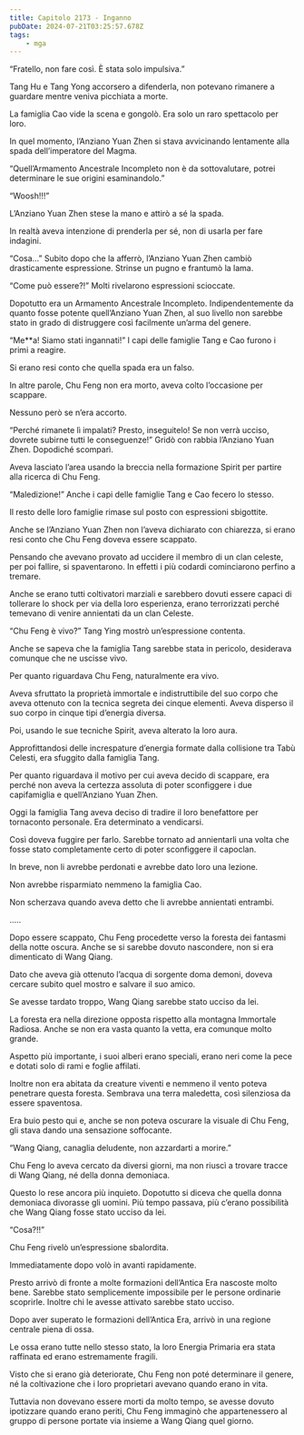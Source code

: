 ```yaml
---
title: Capitolo 2173 - Inganno
pubDate: 2024-07-21T03:25:57.678Z
tags:
    - mga
---
```


“Fratello, non fare così. È stata solo impulsiva.”

Tang Hu e Tang Yong accorsero a difenderla, non potevano rimanere a guardare mentre veniva picchiata a morte.

La famiglia Cao vide la scena e gongolò. Era solo un raro spettacolo per loro.

In quel momento, l’Anziano Yuan Zhen si stava avvicinando lentamente alla spada dell’imperatore del Magma.

“Quell’Armamento Ancestrale Incompleto non è da sottovalutare, potrei determinare le sue origini esaminandolo.”

“Woosh!!!”

L’Anziano Yuan Zhen stese la mano e attirò a sé la spada.

In realtà aveva intenzione di prenderla per sé, non di usarla per fare indagini.

“Cosa…” Subito dopo che la afferrò, l’Anziano Yuan Zhen cambiò drasticamente espressione. Strinse un pugno e frantumò la lama.

“Come può essere?!” Molti rivelarono espressioni scioccate.

Dopotutto era un Armamento Ancestrale Incompleto. Indipendentemente da quanto fosse potente quell’Anziano Yuan Zhen, al suo livello non sarebbe stato in grado di distruggere così facilmente un’arma del genere.

“Me**a! Siamo stati ingannati!” I capi delle famiglie Tang e Cao furono i primi a reagire.

Si erano resi conto che quella spada era un falso.

In altre parole, Chu Feng non era morto, aveva colto l’occasione per scappare.

Nessuno però se n’era accorto.

“Perché rimanete lì impalati? Presto, inseguitelo! Se non verrà ucciso, dovrete subirne tutti le conseguenze!” Gridò con rabbia l’Anziano Yuan Zhen. Dopodiché scomparì.

Aveva lasciato l’area usando la breccia nella formazione Spirit per partire alla ricerca di Chu Feng.

“Maledizione!” Anche i capi delle famiglie Tang e Cao fecero lo stesso.

Il resto delle loro famiglie rimase sul posto con espressioni sbigottite.

Anche se l’Anziano Yuan Zhen non l’aveva dichiarato con chiarezza, si erano resi conto che Chu Feng doveva essere scappato.

Pensando che avevano provato ad uccidere il membro di un clan celeste, per poi fallire, si spaventarono. In effetti i più codardi cominciarono perfino a tremare.

Anche se erano tutti coltivatori marziali e sarebbero dovuti essere capaci di tollerare lo shock per via della loro esperienza, erano terrorizzati perché temevano di venire annientati da un clan Celeste.

“Chu Feng è vivo?” Tang Ying mostrò un’espressione contenta.

Anche se sapeva che la famiglia Tang sarebbe stata in pericolo, desiderava comunque che ne uscisse vivo.

Per quanto riguardava Chu Feng, naturalmente era vivo.

Aveva sfruttato la proprietà immortale e indistruttibile del suo corpo che aveva ottenuto con la tecnica segreta dei cinque elementi. Aveva disperso il suo corpo in cinque tipi d’energia diversa.

Poi, usando le sue tecniche Spirit, aveva alterato la loro aura.

Approfittandosi delle increspature d’energia formate dalla collisione tra Tabù Celesti, era sfuggito dalla famiglia Tang.

Per quanto riguardava il motivo per cui aveva decido di scappare, era perché non aveva la certezza assoluta di poter sconfiggere i due capifamiglia e quell’Anziano Yuan Zhen.

Oggi la famiglia Tang aveva deciso di tradire il loro benefattore per tornaconto personale. Era determinato a vendicarsi.

Così doveva fuggire per farlo. Sarebbe tornato ad annientarli una volta che fosse stato completamente certo di poter sconfiggere il capoclan.

In breve, non li avrebbe perdonati e avrebbe dato loro una lezione.

Non avrebbe risparmiato nemmeno la famiglia Cao.

Non scherzava quando aveva detto che li avrebbe annientati entrambi.

…..

Dopo essere scappato, Chu Feng procedette verso la foresta dei fantasmi della notte oscura. Anche se si sarebbe dovuto nascondere, non si era dimenticato di Wang Qiang.

Dato che aveva già ottenuto l’acqua di sorgente doma demoni, doveva cercare subito quel mostro e salvare il suo amico.

Se avesse tardato troppo, Wang Qiang sarebbe stato ucciso da lei.

La foresta era nella direzione opposta rispetto alla montagna Immortale Radiosa. Anche se non era vasta quanto la vetta, era comunque molto grande.

Aspetto più importante, i suoi alberi erano speciali, erano neri come la pece e dotati solo di rami e foglie affilati.

Inoltre non era abitata da creature viventi e nemmeno il vento poteva penetrare questa foresta. Sembrava una terra maledetta, così silenziosa da essere spaventosa.

Era buio pesto qui e, anche se non poteva oscurare la visuale di Chu Feng, gli stava dando una sensazione soffocante.

“Wang Qiang, canaglia deludente, non azzardarti a morire.”

Chu Feng lo aveva cercato da diversi giorni, ma non riuscì a trovare tracce di Wang Qiang, né della donna demoniaca.

Questo lo rese ancora più inquieto. Dopotutto si diceva che quella donna demoniaca divorasse gli uomini. Più tempo passava, più c’erano possibilità che Wang Qiang fosse stato ucciso da lei.

“Cosa?!!”

Chu Feng rivelò un’espressione sbalordita.

Immediatamente dopo volò in avanti rapidamente.

Presto arrivò di fronte a molte formazioni dell’Antica Era nascoste molto bene. Sarebbe stato semplicemente impossibile per le persone ordinarie scoprirle. Inoltre chi le avesse attivato sarebbe stato ucciso.

Dopo aver superato le formazioni dell’Antica Era, arrivò in una regione centrale piena di ossa.

Le ossa erano tutte nello stesso stato, la loro Energia Primaria era stata raffinata ed erano estremamente fragili.

Visto che si erano già deteriorate, Chu Feng non poté determinare il genere, né la coltivazione che i loro proprietari avevano quando erano in vita.

Tuttavia non dovevano essere morti da molto tempo, se avesse dovuto ipotizzare quando erano periti, Chu Feng immaginò che appartenessero al gruppo di persone portate via insieme a Wang Qiang quel giorno.


